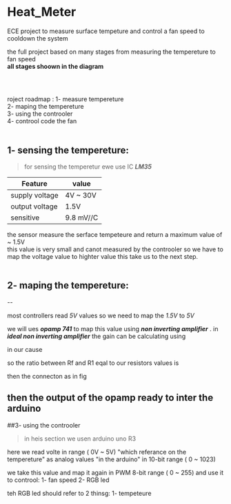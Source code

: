 # Heat_Meter
ECE project to measure surface tempeture and control a fan speed to cooldown the system

the full project based on many stages from measuring the tempereture to fan speed <br>
**all stages shoown in the diagram**

### <br>
roject roadmap :
1- measure tempereture  <br>
2- maping the tempereture  <br>
3- using the controoler  <br>
4- controol code the fan <br>
 <br>


## 1- sensing the tempereture:
> for sensing the temperetur ewe use IC  ***LM35*** 

|**Feature**| **value** |
|-----------|----------|
|supply voltage| 4V ~ 30V | 
|output voltage| 1.5V |
|sensitive| 9.8 mV//C |

the sensor measure the serface tempeteure and return a maximum value of ~ 1.5V  <br>
this value is very small and canot measured by the controoler so we have to map the voltage value to highter value this take us to the next step.
<br><br>
## 2- maping the tempereture:
--

most controllers read *5V* values so we need to map the *1.5V* to *5V*<br>

we will ues ***opamp 741*** to map this value using ***non inverting amplifier*** .
in ***ideal non inverting amplifier*** the gain can be calculating using 



in our cause 



so the ratio between Rf and R1 eqal to 
our resistors values is 



then the connecton as in fig 



then the output of the opamp ready to inter the arduino
--
##3- using the controoler
> in heis section we usen arduino uno R3 

here we read volte in range ( 0V ~ 5V) "which referance on the tempereture"  as analog values "in the arduino" in 10-bit range ( 0 ~ 1023)

we take this value and map it again in PWM 8-bit range ( 0 ~ 255) and use it to controol:
1- fan speed
2- RGB led 

teh RGB led  should refer to 2 thinsg:
1- tempeteure 
